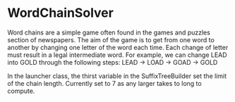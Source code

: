 WordChainSolver
===============
Word chains are a simple game often found in the games and puzzles section of
newspapers. The aim of the game is to get from one word to another by changing
one letter of the word each time. Each change of letter must result in a legal
intermediate word. For example, we can change LEAD into GOLD through the
following steps:
LEAD → LOAD → GOAD → GOLD

In the launcher class, the thirst variable in the SuffixTreeBuilder set the limit of the chain length. 
Currently set to 7 as any larger takes to long to compute.
